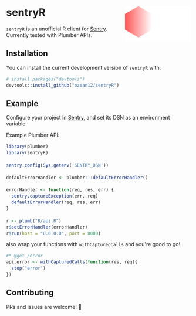


# sentryR <img src="man/figures/logo.png" align="right" width="180px"/>

`sentryR` is an unofficial R client for [Sentry](https://sentry.io). 
Currently tested with Plumber APIs.


## Installation
You can install the current development version of `sentryR` with:

``` r
# install.packages("devtools")
devtools::install_github("ozean12/sentryR")
```

## Example

Configure your project in [Sentry](https://sentry.io), and set its DSN as an environment variable.

Example Plumber API:
```r
library(plumber)
library(sentryR)

sentry.config(Sys.getenv('SENTRY_DSN'))

defaultErrorHandler <- plumber:::defaultErrorHandler()

errorHandler <- function(req, res, err) {
  sentry.captureException(err, req)
  defaultErrorHandler(req, res, err)
}

r <- plumb("R/api.R")
r$setErrorHandler(errorHandler)
r$run(host = "0.0.0.0", port = 8000)
```

also wrap your functions with `withCapturedCalls` and you're good to go!
```r
#* @get /error
api.error <- withCapturedCalls(function(res, req){
  stop("error")
})
```

## Contributing

PRs and issues are welcome! :tada:

